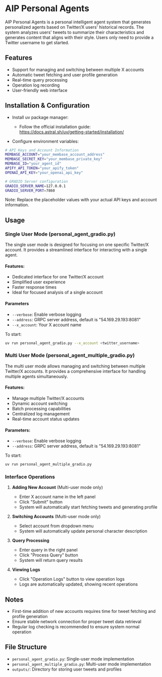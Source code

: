 # AIP Personal Agents

AIP Personal Agents is a personal intelligent agent system that generates personalized agents based on Twitter/X users' historical records. The system analyzes users' tweets to summarize their characteristics and generates content that aligns with their style. Users only need to provide a Twitter username to get started.

## Features

- Support for managing and switching between multiple X accounts
- Automatic tweet fetching and user profile generation
- Real-time query processing
- Operation log recording
- User-friendly web interface

## Installation & Configuration

+ Install uv package manager:
   - Follow the official installation guide: https://docs.astral.sh/uv/getting-started/installation/

+ Configure environment variables:

```bash
# API Keys and Account Information
MEMBASE_ACCOUNT="your_membase_account_address"
MEMBASE_SECRET_KEY="your_membase_private_key"
MEMBASE_ID="your_agent_id"
APIFY_API_TOKEN="your_apify_token"
OPENAI_API_KEY="your_openai_api_key"

# GRADIO Server configuration
GRADIO_SERVER_NAME=127.0.0.1
GRADIO_SERVER_PORT=7860
```

Note: Replace the placeholder values with your actual API keys and account information.

## Usage

### Single User Mode (personal_agent_gradio.py)

The single user mode is designed for focusing on one specific Twitter/X account. It provides a streamlined interface for interacting with a single agent.

#### Features:

- Dedicated interface for one Twitter/X account
- Simplified user experience
- Faster response times
- Ideal for focused analysis of a single account

#### Parameters

- `--verbose`: Enable verbose logging
- `--address`: GRPC server address, default is "54.169.29.193:8081"
- `--x_account`: Your X account name

To start:
```bash
uv run personal_agent_gradio.py --x_account <twitter_username>
```

### Multi User Mode (personal_agent_multiple_gradio.py)

The multi user mode allows managing and switching between multiple Twitter/X accounts. It provides a comprehensive interface for handling multiple agents simultaneously.

#### Features:
- Manage multiple Twitter/X accounts
- Dynamic account switching
- Batch processing capabilities
- Centralized log management
- Real-time account status updates

#### Parameters:

- `--verbose`: Enable verbose logging
- `--address`: GRPC server address, default is "54.169.29.193:8081"

To start:
```bash
uv run personal_agent_multiple_gradio.py
```



### Interface Operations

1. **Adding New Account** (Multi-user mode only)
   - Enter X account name in the left panel
   - Click "Submit" button
   - System will automatically start fetching tweets and generating profile

2. **Switching Accounts** (Multi-user mode only)
   - Select account from dropdown menu
   - System will automatically update personal character description

3. **Query Processing**
   - Enter query in the right panel
   - Click "Process Query" button
   - System will return query results

4. **Viewing Logs**
   - Click "Operation Logs" button to view operation logs
   - Logs are automatically updated, showing recent operations

## Notes

- First-time addition of new accounts requires time for tweet fetching and profile generation
- Ensure stable network connection for proper tweet data retrieval
- Regular log checking is recommended to ensure system normal operation

## File Structure

- `personal_agent_gradio.py`: Single-user mode implementation
- `personal_agent_multiple_gradio.py`: Multi-user mode implementation
- `outputs/`: Directory for storing user tweets and profiles
